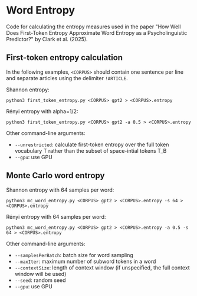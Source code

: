 # Word Entropy
Code for calculating the entropy measures used in the paper "How Well Does First-Token Entropy Approximate Word Entropy as a Psycholinguistic Predictor?" by Clark et al. (2025).

## First-token entropy calculation

In the following examples, `<CORPUS>` should contain one sentence per line and separate articles using the delimiter `!ARTICLE`.

Shannon entropy:
```
python3 first_token_entropy.py <CORPUS> gpt2 > <CORPUS>.entropy
```

Rényi entropy with alpha=1/2:
```
python3 first_token_entropy.py <CORPUS> gpt2 -a 0.5 > <CORPUS>.entropy
```

Other command-line arguments:
* `--unrestricted`: calculate first-token entropy over the full token vocabulary T rather than the subset of space-intial tokens T_B
* `--gpu`: use GPU

## Monte Carlo word entropy

Shannon entropy with 64 samples per word:
```
python3 mc_word_entropy.py <CORPUS> gpt2 > <CORPUS>.entropy -s 64 > <CORPUS>.entropy
```

Rényi entropy with 64 samples per word:
```
python3 mc_word_entropy.py <CORPUS> gpt2 > <CORPUS>.entropy -a 0.5 -s 64 > <CORPUS>.entropy
```

Other command-line arguments:
* `--samplesPerBatch`: batch size for word sampling
* `--maxIter`: maximum number of subword tokens in a word
* `--contextSize`: length of context window (if unspecified, the full context window will be used)
* `--seed`: random seed
* `--gpu`: use GPU
